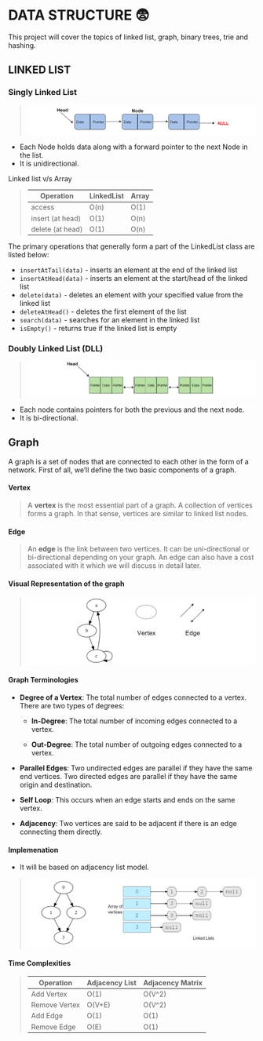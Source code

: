 # **DATA STRUCTURE** :fearful:

This project will cover the topics of linked list, graph, binary trees, trie and hashing.

## **LINKED LIST**

### **Singly Linked List**

> ![Singly linked list](/assets/singly-linked-list.jpg)

- Each Node holds data along with a forward pointer to the next Node in the list.
- It is unidirectional.

Linked list v/s Array

> | Operation        | LinkedList | Array |
> | ---------------- | ---------- | ----- |
> | access           | O(n)       | O(1)  |
> | insert (at head) | O(1)       | O(n)  |
> | delete (at head) | O(1)       | O(n)  |

The primary operations that generally form a part of the LinkedList class are listed below:

- `insertAtTail(data)` - inserts an element at the end of the linked list
- `insertAtHead(data)` - inserts an element at the start/head of the linked list
- `delete(data)` - deletes an element with your specified value from the linked list
- `deleteAtHead()` - deletes the first element of the list
- `search(data)` - searches for an element in the linked list
- `isEmpty()` - returns true if the linked list is empty

### **Doubly Linked List (DLL)**

> ![doubly linked list](/assets/doubly-linked-list.jpg)

- Each node contains pointers for both the previous and the next node.
- It is bi-directional.

## **Graph**

A graph is a set of nodes that are connected to each other in the form of a network. First of all, we’ll define the two basic components of a graph.

#### Vertex

> A **vertex** is the most essential part of a graph. A collection of vertices forms a graph. In that sense, vertices are similar to linked list nodes.

#### Edge

> An **edge** is the link between two vertices. It can be uni-directional or bi-directional depending on your graph. An edge can also have a cost associated with it which we will discuss in detail later.

#### Visual Representation of the graph

> ![graph](/assets/graph.jpg)

#### Graph Terminologies

- **Degree of a Vertex**: The total number of edges connected to a vertex. There are two types of degrees:

  - **In-Degree**: The total number of incoming edges connected to a vertex.

  - **Out-Degree**: The total number of outgoing edges connected to a vertex.

- **Parallel Edges**: Two undirected edges are parallel​ if they have the same end vertices. Two directed edges are parallel if they have the same origin and destination.

- **Self Loop**: This occurs when an edge starts and ends on the same vertex.

- **Adjacency**: Two vertices are said to be adjacent if there is an edge connecting them directly.

#### Implemenation

- It will be based on adjacency list model.

> ![graph-adjacency-list-model](/assets/graph-adjacency-list-model.jpg)

#### Time Complexities

> | Operation     | Adjacency List | Adjacency Matrix |
> | ------------- | -------------- | ---------------- |
> | Add Vertex    | O(1)           | O(V^2)           |
> | Remove Vertex | O(V+E)         | O(V^2)           |
> | Add Edge      | O(1)           | O(1)             |
> | Remove Edge   | O(E)           | O(1)             |
